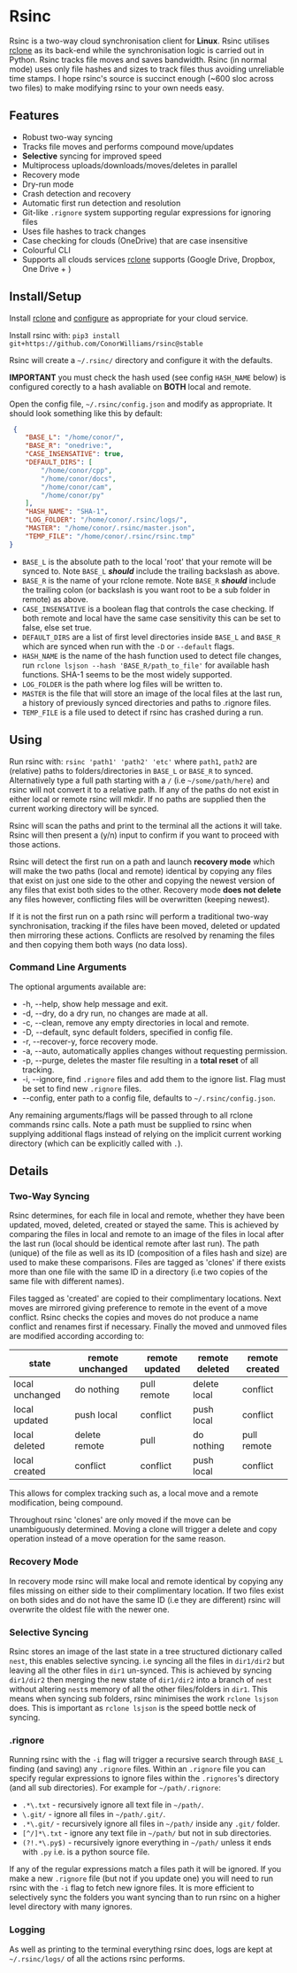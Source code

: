 # Rsinc

Rsinc is a two-way cloud synchronisation client for **Linux**. Rsinc utilises [rclone](https://github.com/ncw/rclone) as its back-end while the synchronisation logic is carried out in Python. Rsinc tracks file moves and saves bandwidth. Rsinc (in normal mode) uses only file hashes and sizes to track files thus avoiding unreliable time stamps. I hope rsinc's source is succinct enough (\~600 sloc across two files) to make modifying rsinc to your own needs easy.

## Features

* Robust two-way syncing
* Tracks file moves and performs compound move/updates
* **Selective** syncing for improved speed
* Multiprocess uploads/downloads/moves/deletes in parallel
* Recovery mode
* Dry-run mode
* Crash detection and recovery
* Automatic first run detection and resolution
* Git-like `.rignore` system supporting regular expressions for ignoring files
* Uses file hashes to track changes
* Case checking for clouds (OneDrive) that are case insensitive
* Colourful CLI
* Supports all clouds services [rclone](https://github.com/ncw/rclone) supports (Google Drive, Dropbox, One Drive + )


## Install/Setup

Install [rclone](https://github.com/ncw/rclone) and [configure](https://rclone.org/docs/) as appropriate for your cloud service.

Install rsinc with: `pip3 install git+https://github.com/ConorWilliams/rsinc@stable`

Rsinc will create a `~/.rsinc/` directory and configure it with the defaults.

**IMPORTANT** you must check the hash used (see config `HASH_NAME` below) is configured corectly to a hash avaliable on **BOTH** local and remote.

Open the config file, `~/.rsinc/config.json` and modify as appropriate. It should look something like this by default:

```json {
 {
    "BASE_L": "/home/conor/",
    "BASE_R": "onedrive:",
    "CASE_INSENSATIVE": true,
    "DEFAULT_DIRS": [
        "/home/conor/cpp",
        "/home/conor/docs",
        "/home/conor/cam",
        "/home/conor/py"
    ],
    "HASH_NAME": "SHA-1",
    "LOG_FOLDER": "/home/conor/.rsinc/logs/",
    "MASTER": "/home/conor/.rsinc/master.json",
    "TEMP_FILE": "/home/conor/.rsinc/rsinc.tmp"
}
```

- `BASE_L` is the absolute path to the local 'root' that your remote will be synced to. Note `BASE_L` **_should_** include the trailing backslash as above.
- `BASE_R` is the name of your rclone remote. Note `BASE_R` **_should_** include the trailing colon (or backslash is you want root to be a sub folder in remote) as above.
- `CASE_INSENSATIVE` is a boolean flag that controls the case checking. If both remote and local have the same case sensitivity this can be set to false, else set true.
- `DEFAULT_DIRS` are a list of first level directories inside `BASE_L` and `BASE_R` which are synced when run with the `-D` or `--default` flags.
- `HASH_NAME` is the name of the hash function used to detect file changes, run `rclone lsjson --hash 'BASE_R/path_to_file'` for available hash functions. SHA-1 seems to be the most widely supported.
- `LOG_FOLDER` is the path where log files will be written to.
- `MASTER` is the file that will store an image of the local files at the last run, a history of previously synced directories and paths to .rignore files.
- `TEMP_FILE` is a file used to detect if rsinc has crashed during a run.

## Using

Run rsinc with: `rsinc 'path1' 'path2' 'etc'` where `path1`, `path2` are (relative) paths to folders/directories in `BASE_L` or `BASE_R` to synced. Alternatively type a full path starting with a `/` (i.e `~/some/path/here`) and rsinc will not convert it to a relative path. If any of the paths do not exist in either local or remote rsinc will mkdir. If no paths are supplied then the current working directory will be synced.  

Rsinc will scan the paths and print to the terminal all the actions it will take. Rsinc will then present a (y/n) input to confirm if you want to proceed with those actions.

Rsinc will detect the first run on a path and launch **recovery mode** which will make the two paths (local and remote) identical by copying any files that exist on just one side to the other and copying the newest version of any files that exist both sides to the other. Recovery mode **does not delete** any files however, conflicting files will be overwritten (keeping newest).

If it is not the first run on a path rsinc will perform a traditional two-way synchronisation, tracking if the files have been moved, deleted or updated then mirroring these actions. Conflicts are resolved by renaming the files and then copying them both ways (no data loss).  

### Command Line Arguments

The optional arguments available are:

*  -h, --help, show help message and exit.
*  -d, --dry, do a dry run, no changes are made at all.
*  -c, --clean, remove any empty directories in local and remote.
*  -D, --default, sync default folders, specified in config file.
*  -r, --recover-y, force recovery mode.
*  -a, --auto, automatically applies changes without requesting permission.
*  -p, --purge, deletes the master file resulting in a **total reset** of all tracking.
*  -i, --ignore, find `.rignore` files and add them to the ignore list. Flag must be set to find new `.rignore` files.
*  --config, enter path to a config file, defaults to `~/.rsinc/config.json`.

Any remaining arguments/flags will be passed through to all rclone commands rsinc calls. Note a path must be supplied to rsinc when supplying additional flags instead of relying on the implicit current working directory (which can be explicitly called with `.`).

## Details

### Two-Way Syncing

Rsinc determines, for each file in local and remote, whether they have been updated, moved, deleted, created or stayed the same. This is achieved by comparing the files in local and remote to an image of the files in local after the last run (local should be identical remote after last run). The path (unique) of the file as well as its ID (composition of a files hash and size) are used to make these comparisons. Files are tagged as 'clones' if there exists more than one file with the same ID in a directory (i.e two copies of the same file with different names).

Files tagged as 'created' are copied to their complimentary locations. Next moves are mirrored giving preference to remote in the event of a move conflict. Rsinc checks the copies and moves do not produce a name conflict and renames first if necessary. Finally the moved and unmoved files are modified according according to:

state | remote unchanged | remote updated | remote deleted | remote created
----- | ---------------- | -------------- | -------------- |  -------------
local unchanged   | do nothing    | pull remote | delete local  | conflict
local updated     | push local    | conflict    | push local    | conflict
local deleted     | delete remote | pull        | do nothing    | pull remote
local created     | conflict      | conflict    | push local    | conflict

This allows for complex tracking such as, a local move and a remote modification, being compound.

Throughout rsinc 'clones' are only moved if the move can be unambiguously determined. Moving a clone will trigger a delete and copy operation instead of a move operation for the same reason.

### Recovery Mode

In recovery mode rsinc will make local and remote identical by copying any files missing on either side to their complimentary location. If two files exist on both sides and do not have the same ID (i.e they are different) rsinc will overwrite the oldest file with the newer one.

### Selective Syncing

Rsinc stores an image of the last state in a tree structured dictionary called `nest`, this enables selective syncing. i.e syncing all the files in `dir1/dir2` but leaving all the other files in `dir1` un-synced. This is achieved by syncing `dir1/dir2` then merging the new state of `dir1/dir2` into a branch of `nest` without altering `nest`s memory of all the other files/folders in `dir1`. This means when syncing sub folders, rsinc minimises the work `rclone lsjson` does. This is important as `rclone lsjson` is the speed bottle neck of syncing.

### .rignore

Running rsinc with the `-i` flag will trigger a recursive search through `BASE_L` finding (and saving) any `.rignore` files. Within an `.rignore` file you can specify regular expressions to ignore files within the `.rignores`'s directory (and all sub directories). For example for `~/path/.rignore`:

* `.*\.txt` - recursively ignore all text file in `~/path/`.
* `\.git/` - ignore all files in `~/path/.git/`.
* `.*\.git/` - recursively ignore all files in `~/path/` inside any `.git/` folder.
* `[^/]*\.txt` - ignore any text file in `~/path/` but not in sub directories.
* `(?!.*\.py$)` - recursively ignore everything in `~/path/` unless it ends with `.py` i.e. is a python source file.

If any of the regular expressions match a files path it will be ignored. If you make a new `.rignore` file (but not if you update one) you will need to run rsinc with the `-i` flag to fetch new ignore files. It is more efficient to selectively sync the folders you want syncing than to run rsinc on a higher level directory with many ignores.

### Logging

As well as printing to the terminal everything rsinc does, logs are kept at `~/.rsinc/logs/` of all the actions rsinc performs.
